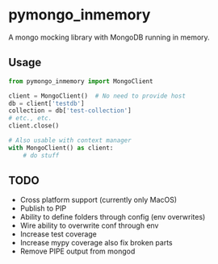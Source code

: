 # pymongo_inmemory
A mongo mocking library with MongoDB running in memory.

## Usage
```python
from pymongo_inmemory import MongoClient

client = MongoClient()  # No need to provide host
db = client['testdb']
collection = db['test-collection']
# etc., etc.
client.close()

# Also usable with context manager
with MongoClient() as client:
    # do stuff
```

## TODO
* Cross platform support (currently only MacOS)
* Publish to PIP
* Ability to define folders through config (env overwrites)
* Wire ability to overwrite conf through env
* Increase test coverage
* Increase mypy coverage also fix broken parts
* Remove PIPE output from mongod
